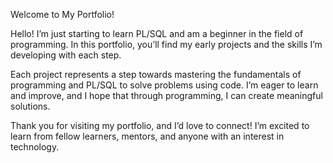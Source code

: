 Welcome to My Portfolio!

Hello! I’m just starting to learn PL/SQL and am a beginner in the field of programming. In this portfolio, you’ll find my early projects and the skills I’m developing with each step.

Each project represents a step towards mastering the fundamentals of programming and PL/SQL to solve problems using code. I’m eager to learn and improve, and I hope that through programming, I can create meaningful solutions.

Thank you for visiting my portfolio, and I’d love to connect! I’m excited to learn from fellow learners, mentors, and anyone with an interest in technology.
